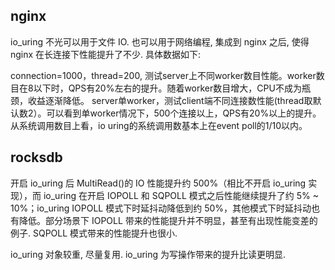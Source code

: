 ## nginx

io_uring 不光可以用于文件 IO. 也可以用于网络编程, 集成到 nginx 之后, 使得 nginx 在长连接下性能提升了不少. 具体数据如下:

connection=1000，thread=200, 测试server上不同worker数目性能。worker数目在8以下时，QPS有20%左右的提升。随着worker数目增大，CPU不成为瓶颈，收益逐渐降低。
server单worker，测试client端不同连接数性能(thread取默认数2）。可以看到单worker情况下，500个连接以上，QPS有20%以上的提升。从系统调用数目上看，io uring的系统调用数基本上在event poll的1/10以内。

## rocksdb

开启 io_uring 后 MultiRead()的 IO 性能提升约 500%（相比不开启 io_uring 实现），而 io_uring 在开启 IOPOLL 和 SQPOLL 模式之后性能继续提升了约 5% ~ 10%；io_uring IOPOLL 模式下时延抖动降低到约 50%，其他模式下时延抖动也有降低。部分场景下 IOPOLL 带来的性能提升并不明显，甚至有出现性能变差的例子. SQPOLL 模式带来的性能提升也很小.

io_uring 对象较重, 尽量复用. io_uring 为写操作带来的提升比读更明显.
